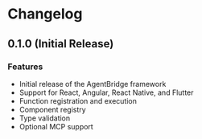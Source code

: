 # Changelog  
  
## 0.1.0 (Initial Release)  
  
### Features  
  
- Initial release of the AgentBridge framework  
- Support for React, Angular, React Native, and Flutter  
- Function registration and execution  
- Component registry  
- Type validation  
- Optional MCP support 
